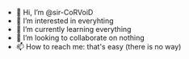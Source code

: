 - 👋 Hi, I’m @sir-CoRVoiD
- 👀 I’m interested in everyhting
- 🌱 I’m currently learning everything
- 💞️ I’m looking to collaborate on nothing
- 📫 How to reach me: that's easy (there is no way)

<!---
sir-CoRVoiD/sir-CoRVoiD is a ✨ special ✨ repository because its `README.md` (this file) appears on your GitHub profile.
You can click the Preview link to take a look at your changes.
--->
